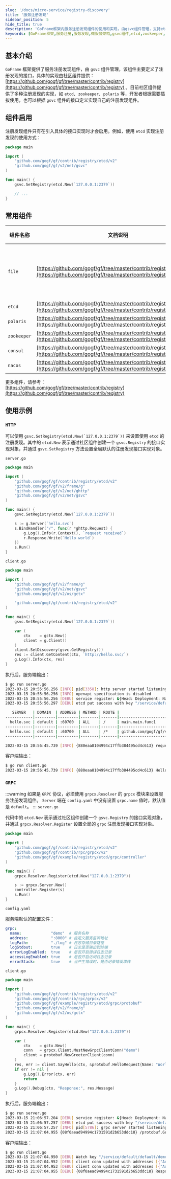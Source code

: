 ```yaml
---
slug: '/docs/micro-service/registry-discovery'
title: '服务注册发现'
sidebar_position: 5
hide_title: true
description: 'GoFrame框架内服务注册发现组件的使用和实现，由gsvc组件管理，支持etcd、zookeeper、polaris等多种实现方式。通过合理配置实现全局服务注册发现，提高服务调用的灵活性和可扩展性，是开发微服务架构的重要指南。'
keywords: [GoFrame框架,服务注册,服务发现,微服务架构,gsvc组件,etcd,zookeeper,polaris,灵活性,可扩展性]
---
```


## 基本介绍

`GoFrame` 框架提供了服务注册发现组件，由 `gsvc` 组件管理，该组件主要定义了注册发现的接口，具体的实现由社区组件提供： [https://github.com/gogf/gf/tree/master/contrib/registry](https://github.com/gogf/gf/tree/master/contrib/registry) 。目前社区组件提供了多种注册发现的实现，如 `etcd, zookeeper, polaris` 等，开发者根据需要插拔使用，也可以根据 `gsvc` 组件的接口定义实现自己的注册发现组件。

## 组件启用

注册发现组件只有在引入具体的接口实现时才会启用。例如，使用 `etcd` 实现注册发现的使用方式：

```go
package main

import (
    "github.com/gogf/gf/contrib/registry/etcd/v2"
    "github.com/gogf/gf/v2/net/gsvc"
)

func main() {
    gsvc.SetRegistry(etcd.New(`127.0.0.1:2379`))

    // ...
}
```

## 常用组件

| 组件名称 | 文档说明 | 备注 |
| --- | --- | --- |
| `file` | [https://github.com/gogf/gf/tree/master/contrib/registry/file](https://github.com/gogf/gf/tree/master/contrib/registry/file) | 仅用于单机测试 |
| `etcd` | [https://github.com/gogf/gf/tree/master/contrib/registry/etcd](https://github.com/gogf/gf/tree/master/contrib/registry/etcd) |  |
| `polaris` | [https://github.com/gogf/gf/tree/master/contrib/registry/polaris](https://github.com/gogf/gf/tree/master/contrib/registry/polaris) |  |
| `zookeeper` | [https://github.com/gogf/gf/tree/master/contrib/registry/zookeeper](https://github.com/gogf/gf/tree/master/contrib/registry/zookeeper) |  |
| `consul` | [https://github.com/gogf/gf/tree/master/contrib/registry/consul](https://github.com/gogf/gf/tree/master/contrib/registry/consul) |  |
| `nacos` | [https://github.com/gogf/gf/tree/master/contrib/registry/nacos](https://github.com/gogf/gf/tree/master/contrib/registry/nacos) |  |


更多组件，请参考： [https://github.com/gogf/gf/tree/master/contrib/registry](https://github.com/gogf/gf/tree/master/contrib/registry)

## 使用示例

### `HTTP`

可以使用 ``gsvc.SetRegistry(etcd.New(`127.0.0.1:2379`))`` 来设置使用 `etcd` 的注册发现。其中的 `etcd.New` 表示通过社区组件创建一个 `gsvc.Registry` 的接口实现对象，并通过 `gsvc.SetRegistry` 方法设置全局默认的注册发现接口实现对象。

`server.go`

```go
package main

import (
    "github.com/gogf/gf/contrib/registry/etcd/v2"
    "github.com/gogf/gf/v2/frame/g"
    "github.com/gogf/gf/v2/net/ghttp"
    "github.com/gogf/gf/v2/net/gsvc"
)

func main() {
    gsvc.SetRegistry(etcd.New(`127.0.0.1:2379`))

    s := g.Server(`hello.svc`)
    s.BindHandler("/", func(r *ghttp.Request) {
        g.Log().Info(r.Context(), `request received`)
        r.Response.Write(`Hello world`)
    })
    s.Run()
}
```

`client.go`

```go
package main

import (
	"github.com/gogf/gf/v2/frame/g"
	"github.com/gogf/gf/v2/net/gsvc"
	"github.com/gogf/gf/v2/os/gctx"

	"github.com/gogf/gf/contrib/registry/etcd/v2"
)

func main() {
    gsvc.SetRegistry(etcd.New(`127.0.0.1:2379`))

    var (
		ctx    = gctx.New()
		client = g.Client()
	)
	client.SetDiscovery(gsvc.GetRegistry())
    res := client.GetContent(ctx, `http://hello.svc/`)
    g.Log().Info(ctx, res)
}
```

执行后，服务端输出：

```bash
$ go run server.go
2023-03-15 20:55:56.256 [INFO] pid[3358]: http server started listening on [:60700]
2023-03-15 20:55:56.256 [INFO] openapi specification is disabled
2023-03-15 20:55:56.256 [DEBU] service register: &{Head: Deployment: Namespace: Name:hello.svc Version: Endpoints:10.35.12.81:60700 Metadata:map[insecure:true protocol:http]}
2023-03-15 20:55:56.297 [DEBU] etcd put success with key "/service/default/default/hello.svc/latest/10.35.12.81:60700", value "{"insecure":true,"protocol":"http"}", lease "7587869265945813002"

   SERVER   | DOMAIN  | ADDRESS | METHOD | ROUTE |                             HANDLER                             |    MIDDLEWARE
------------|---------|---------|--------|-------|-----------------------------------------------------------------|--------------------
  hello.svc | default | :60700  | ALL    | /     | main.main.func1                                                 |
------------|---------|---------|--------|-------|-----------------------------------------------------------------|--------------------
  hello.svc | default | :60700  | ALL    | /*    | github.com/gogf/gf/v2/net/ghttp.internalMiddlewareServerTracing | GLOBAL MIDDLEWARE
------------|---------|---------|--------|-------|-----------------------------------------------------------------|--------------------

2023-03-15 20:56:45.739 [INFO] {880eaa8104994c17ffb384495cd4c613} request received
```

客户端输出：

```bash
$ go run client.go
2023-03-15 20:56:45.739 [INFO] {880eaa8104994c17ffb384495cd4c613} Hello world
```

### `GRPC`
:::warning
如果是 `GRPC` 协议，必须使用 `grpcx.Resolver` 的 `grpcx` 模块来设置服务注册发现组件。 `Server` 端在 `config.yaml` 中没有设置 `grpc.name` 值时，默认值是 `default`。
:::
`server.go`

代码中的 `etcd.New` 表示通过社区组件创建一个 `gsvc.Registry` 的接口实现对象，并通过 `grpcx.Resolver.Register` 设置全局的 `grpc` 注册发现接口实现对象。

```go
package main

import (
    "github.com/gogf/gf/contrib/registry/etcd/v2"
    "github.com/gogf/gf/contrib/rpc/grpcx/v2"
    "github.com/gogf/gf/example/registry/etcd/grpc/controller"
)

func main() {
    grpcx.Resolver.Register(etcd.New("127.0.0.1:2379"))

    s := grpcx.Server.New()
    controller.Register(s)
    s.Run()
}
```

`config.yaml`

服务端默认的配置文件：

```yaml
grpc:
  name:             "demo"  # 服务名称
  address:          ":8000" # 自定义服务监听地址
  logPath:          "./log" # 日志存储目录路径
  logStdout:        true    # 日志是否输出到终端
  errorLogEnabled:  true    # 是否开启错误日志记录
  accessLogEnabled: true    # 是否开启访问日志记录
  errorStack:       true    # 当产生错误时，是否记录错误堆栈
```

`client.go`

```go
package main

import (
    "github.com/gogf/gf/contrib/registry/etcd/v2"
    "github.com/gogf/gf/contrib/rpc/grpcx/v2"
    "github.com/gogf/gf/example/registry/etcd/grpc/protobuf"
    "github.com/gogf/gf/v2/frame/g"
    "github.com/gogf/gf/v2/os/gctx"
)

func main() {
    grpcx.Resolver.Register(etcd.New("127.0.0.1:2379"))

    var (
        ctx    = gctx.New()
        conn   = grpcx.Client.MustNewGrpcClientConn("demo")
        client = protobuf.NewGreeterClient(conn)
    )
    res, err := client.SayHello(ctx, &protobuf.HelloRequest{Name: "World"})
    if err != nil {
        g.Log().Error(ctx, err)
        return
    }
    g.Log().Debug(ctx, "Response:", res.Message)
}
```

执行后，服务端输出：

```bash
$ go run server.go
2023-03-15 21:06:57.204 [DEBU] service register: &{Head: Deployment: Namespace: Name:demo Version: Endpoints:10.35.12.81:61978 Metadata:map[protocol:grpc]}
2023-03-15 21:06:57.257 [DEBU] etcd put success with key "/service/default/default/demo/latest/10.35.12.81:61978", value "{"protocol":"grpc"}", lease "7587869265945813015"
2023-03-15 21:06:57.257 [INFO] pid[5786]: grpc server started listening on [:61978]
2023-03-15 21:07:04.955 {08f0aead94994c1731591d2b653ddc18} /protobuf.Greeter/SayHello, 0.002ms, name:"World", message:"Hello World"
```

客户端输出：

```bash
$ go run client.go
2023-03-15 21:07:04.950 [DEBU] Watch key "/service/default/default/demo/latest/"
2023-03-15 21:07:04.952 [DEBU] client conn updated with addresses [{"Addr":"10.35.12.81:61978","ServerName":"demo","Attributes":{},"BalancerAttributes":null,"Type":0,"Metadata":null}]
2023-03-15 21:07:04.953 [DEBU] client conn updated with addresses [{"Addr":"10.35.12.81:61978","ServerName":"demo","Attributes":{},"BalancerAttributes":null,"Type":0,"Metadata":null}]
2023-03-15 21:07:04.955 [DEBU] {08f0aead94994c1731591d2b653ddc18} Response: Hello World
```
